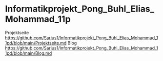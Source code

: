 # Informatikprojekt_Pong_Buhl_Elias_Mohammad_11p




Projektseite https://github.com/Sarius1/Informatikprojekt_Pong_Buhl_Elias_Mohammad_11pd/blob/main/Projektseite.md
Blog https://github.com/Sarius1/Informatikprojekt_Pong_Buhl_Elias_Mohammad_11pd/blob/main/Blog.md
